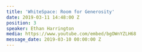 ```yaml
---
title: 'WhiteSpace: Room for Generosity'
date: 2019-03-11 14:48:00 Z
position: 3
speaker: Ethan Harrington
media: https://www.youtube.com/embed/bgOWnYZLH68
message_date: 2019-03-10 00:00:00 Z
---
```


